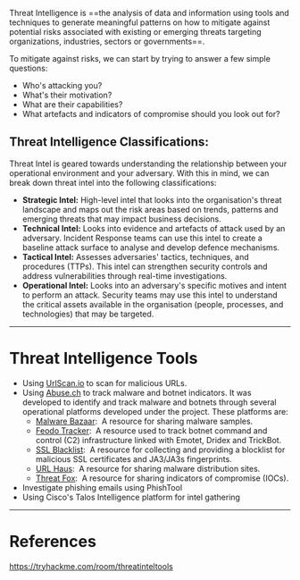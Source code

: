Threat Intelligence is ==the analysis of data and information using tools and techniques to generate meaningful patterns on how to mitigate against potential risks associated with existing or emerging threats targeting organizations, industries, sectors or governments==.

To mitigate against risks, we can start by trying to answer a few simple questions:
- Who's attacking you?
- What's their motivation?
- What are their capabilities?
- What artefacts and indicators of compromise should you look out for?

## Threat Intelligence Classifications:

Threat Intel is geared towards understanding the relationship between your operational environment and your adversary. With this in mind, we can break down threat intel into the following classifications: 

- **Strategic Intel:** High-level intel that looks into the organisation's threat landscape and maps out the risk areas based on trends, patterns and emerging threats that may impact business decisions.
- **Technical Intel:** Looks into evidence and artefacts of attack used by an adversary. Incident Response teams can use this intel to create a baseline attack surface to analyse and develop defence mechanisms.
- **Tactical Intel:** Assesses adversaries' tactics, techniques, and procedures (TTPs). This intel can strengthen security controls and address vulnerabilities through real-time investigations.
- **Operational Intel:** Looks into an adversary's specific motives and intent to perform an attack. Security teams may use this intel to understand the critical assets available in the organisation (people, processes, and technologies) that may be targeted.


---

# Threat Intelligence Tools

- Using [UrlScan.io](https://urlscan.io/) to scan for malicious URLs.
- Using [Abuse.ch](https://abuse.ch/) to track malware and botnet indicators. It was developed to identify and track malware and botnets through several operational platforms developed under the project. These platforms are:
	- [Malware Bazaar](https://bazaar.abuse.ch/):  A resource for sharing malware samples.
	- [Feodo Tracker](https://feodotracker.abuse.ch/):  A resource used to track botnet command and control (C2) infrastructure linked with Emotet, Dridex and TrickBot.
	- [SSL Blacklist](https://sslbl.abuse.ch/):  A resource for collecting and providing a blocklist for malicious SSL certificates and JA3/JA3s fingerprints.
	- [URL Haus](https://urlhaus.abuse.ch/):  A resource for sharing malware distribution sites.
	- [Threat Fox](https://threatfox.abuse.ch/):  A resource for sharing indicators of compromise (IOCs).
- Investigate phishing emails using PhishTool
- Using Cisco's Talos Intelligence platform for intel gathering


---

# References

https://tryhackme.com/room/threatinteltools

